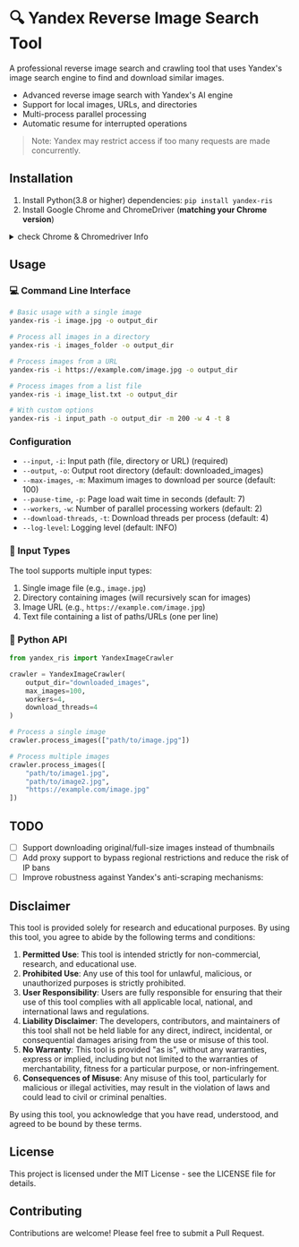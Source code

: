 # 🔍 Yandex Reverse Image Search Tool

A professional reverse image search and crawling tool that uses Yandex's image search engine to find and download similar images.

- Advanced reverse image search with Yandex's AI engine
- Support for local images, URLs, and directories
- Multi-process parallel processing
- Automatic resume for interrupted operations

> Note: Yandex may restrict access if too many requests are made concurrently.

## Installation

1. Install Python(3.8 or higher) dependencies: ``pip install yandex-ris``
2. Install Google Chrome and ChromeDriver (**matching your Chrome version**)

<details>
<summary>check Chrome & Chromedriver Info</summary>

```bash
>>> which chromedriver
/usr/local/bin/chromedriver
>>> which google-chrome
/usr/bin/google-chrome
>>> google-chrome --version
Google Chrome 137.0.7151.68 
>>> chromedriver --version
ChromeDriver 137.0.7151.68 (2989ffee9373ea8b8623bd98b3cb350a8e95cadc-refs/branch-heads/7151@{#1873})
```

</details> 

## Usage

### 💻 Command Line Interface

```bash
# Basic usage with a single image
yandex-ris -i image.jpg -o output_dir

# Process all images in a directory
yandex-ris -i images_folder -o output_dir

# Process images from a URL
yandex-ris -i https://example.com/image.jpg -o output_dir

# Process images from a list file
yandex-ris -i image_list.txt -o output_dir

# With custom options
yandex-ris -i input_path -o output_dir -m 200 -w 4 -t 8
```

### Configuration

- `--input`, `-i`: Input path (file, directory or URL) (required)
- `--output`, `-o`: Output root directory (default: downloaded_images)
- `--max-images`, `-m`: Maximum images to download per source (default: 100)
- `--pause-time`, `-p`: Page load wait time in seconds (default: 7)
- `--workers`, `-w`: Number of parallel processing workers (default: 2)
- `--download-threads`, `-t`: Download threads per process (default: 4)
- `--log-level`: Logging level (default: INFO)

### 📝 Input Types

The tool supports multiple input types:
1. Single image file (e.g., `image.jpg`)
2. Directory containing images (will recursively scan for images)
3. Image URL (e.g., `https://example.com/image.jpg`)
4. Text file containing a list of paths/URLs (one per line)

### 🐍 Python API

```python
from yandex_ris import YandexImageCrawler

crawler = YandexImageCrawler(
    output_dir="downloaded_images",
    max_images=100,
    workers=4,
    download_threads=4
)

# Process a single image
crawler.process_images(["path/to/image.jpg"])

# Process multiple images
crawler.process_images([
    "path/to/image1.jpg",
    "path/to/image2.jpg",
    "https://example.com/image.jpg"
])
```

## TODO

- [ ] Support downloading original/full-size images instead of thumbnails
- [ ] Add proxy support to bypass regional restrictions and reduce the risk of IP bans
- [ ] Improve robustness against Yandex's anti-scraping mechanisms:

## Disclaimer

This tool is provided solely for research and educational purposes. By using this tool, you agree to abide by the following terms and conditions:

1. **Permitted Use**: This tool is intended strictly for non-commercial, research, and educational use.
2. **Prohibited Use**: Any use of this tool for unlawful, malicious, or unauthorized purposes is strictly prohibited.
3. **User Responsibility**: Users are fully responsible for ensuring that their use of this tool complies with all applicable local, national, and international laws and regulations.
4. **Liability Disclaimer**: The developers, contributors, and maintainers of this tool shall not be held liable for any direct, indirect, incidental, or consequential damages arising from the use or misuse of this tool.
5. **No Warranty**: This tool is provided "as is", without any warranties, express or implied, including but not limited to the warranties of merchantability, fitness for a particular purpose, or non-infringement.
6. **Consequences of Misuse**: Any misuse of this tool, particularly for malicious or illegal activities, may result in the violation of laws and could lead to civil or criminal penalties.

By using this tool, you acknowledge that you have read, understood, and agreed to be bound by these terms.

## License

This project is licensed under the MIT License - see the LICENSE file for details.

## Contributing

Contributions are welcome! Please feel free to submit a Pull Request.